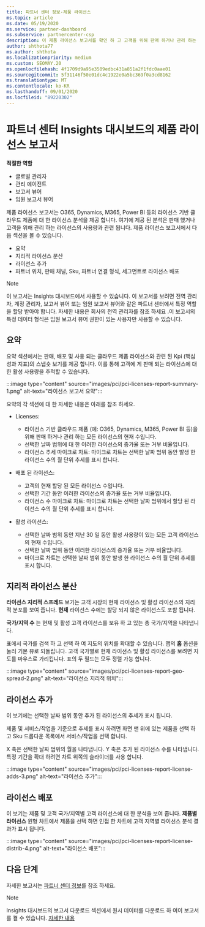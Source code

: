```yaml
---
title: 파트너 센터 정보-제품 라이선스
ms.topic: article
ms.date: 05/19/2020
ms.service: partner-dashboard
ms.subservice: partnercenter-csp
description: 이 제품 라이선스 보고서를 확인 하 고 고객을 위해 판매 하거나 관리 하는 사용이 허가 된 기반 클라우드 제품을 사용 하 여 개선 하는 방법을 알아보세요.
author: shthota77
ms.author: shthota
ms.localizationpriority: medium
ms.custom: SEOMAY.20
ms.openlocfilehash: 4f1709d9a95e3509edbc431a851a2f1fdc0aae01
ms.sourcegitcommit: 5f31146f50e01dc4c1922e0a5bc369f0a3cd8162
ms.translationtype: MT
ms.contentlocale: ko-KR
ms.lasthandoff: 09/01/2020
ms.locfileid: "89220302"
---
```

# <a name="product-licenses-report-in-the-partner-center-insights-dashboard"></a>파트너 센터 Insights 대시보드의 제품 라이선스 보고서

**적절한 역할**
- 글로벌 관리자
- 관리 에이전트
- 보고서 뷰어
- 임원 보고서 뷰어

제품 라이선스 보고서는 O365, Dynamics, M365, Power BI 등의 라이선스 기반 클라우드 제품에 대 한 라이선스 분석을 제공 합니다. 여기에 제공 된 분석은 판매 했거나 고객을 위해 관리 하는 라이선스의 사용량과 관련 됩니다. 제품 라이선스 보고서에서 다음 섹션을 볼 수 있습니다.

- 요약
- 지리적 라이선스 분산
- 라이선스 추가
- 파트너 위치, 판매 채널, Sku, 파트너 연결 형식, 세그먼트로 라이선스 배포

 > [!NOTE]
 > 이 보고서는 Insights 대시보드에서 사용할 수 있습니다. 이 보고서를 보려면 전역 관리자, 계정 관리자, 보고서 뷰어 또는 임원 보고서 뷰어와 같은 파트너 센터에서 특정 역할을 할당 받아야 합니다. 자세한 내용은 회사의 전역 관리자를 참조 하세요 .이 보고서의 특정 데이터 형식은 임원 보고서 뷰어 권한이 있는 사용자만 사용할 수 있습니다.

## <a name="summary"></a>요약

요약 섹션에서는 판매, 배포 및 사용 되는 클라우드 제품 라이선스와 관련 된 Kpi (핵심 성과 지표)의 스냅숏 보기를 제공 합니다. 이를 통해 고객에 게 판매 되는 라이선스에 대 한 활성 사용량을 추적할 수 있습니다.

:::image type="content" source="images/pci/pci-licenses-report-summary-1.png" alt-text="라이선스 보고서 요약":::

요약의 각 섹션에 대 한 자세한 내용은 아래를 참조 하세요.

- Licenses: 
  - 라이선스 기반 클라우드 제품 (예: O365, Dynamics, M365, Power BI 등)을 위해 판매 하거나 관리 하는 모든 라이선스의 현재 수입니다.
  - 선택한 날짜 범위에 대 한 이러한 라이선스의 증가율 또는 거부 비율입니다.
  - 라이선스 추세 마이크로 차트: 마이크로 차트는 선택한 날짜 범위 동안 발생 한 라이선스 수의 월 단위 추세를 표시 합니다.

- 배포 된 라이선스:
  - 고객의 현재 할당 된 모든 라이선스 수입니다.
  - 선택한 기간 동안 이러한 라이선스의 증가율 또는 거부 비율입니다.
  - 라이선스 수 마이크로 차트: 마이크로 차트는 선택한 날짜 범위에서 할당 된 라이선스 수의 월 단위 추세를 표시 합니다.

- 활성 라이선스: 
  - 선택한 날짜 범위 동안 지난 30 일 동안 활성 사용량이 있는 모든 고객 라이선스의 현재 수입니다.
  - 선택한 날짜 범위 동안 이러한 라이선스의 증가율 또는 거부 비율입니다.
  - 마이크로 차트는 선택한 날짜 범위 동안 발생 한 라이선스 수의 월 단위 추세를 표시 합니다.

## <a name="geographical-spread-of-licenses"></a>지리적 라이선스 분산

**라이선스 지리적 스프레드** 보기는 고객 시장의 현재 라이선스 및 활성 라이선스의 지리적 분포를 보여 줍니다. **현재** 라이선스 수에는 할당 되지 않은 라이선스도 포함 됩니다.

**국가/지역 수** 는 현재 및 활성 고객 라이선스를 보유 하 고 있는 총 국가/지역을 나타냅니다.

표에서 국가를 검색 하 고 선택 하 여 지도의 위치를 확대할 수 있습니다. 맵의 **홈** 옵션을 눌러 기본 뷰로 되돌립니다. 고객 국가별로 현재 라이선스 및 활성 라이선스를 보려면 지도를 마우스로 가리킵니다. 표의 두 필드는 모두 정렬 가능 합니다.

:::image type="content" source="images/pci/pci-licenses-report-geo-spread-2.png" alt-text="라이선스 지리적 위치":::

## <a name="license-adds"></a>라이선스 추가

이 보기에는 선택한 날짜 범위 동안 추가 된 라이선스의 추세가 표시 됩니다. 

제품 및 서비스/작업을 기준으로 추세를 표시 하려면 화면 맨 위에 있는 제품을 선택 하 고 Sku 드롭다운 목록에서 서비스/작업을 선택 합니다.

X 축은 선택한 날짜 범위의 월을 나타냅니다. Y 축은 추가 된 라이선스 수를 나타냅니다. 특정 기간을 확대 하려면 차트 위쪽의 슬라이더를 사용 합니다.

:::image type="content" source="images/pci/pci-licenses-report-license-adds-3.png" alt-text="라이선스 추가":::

## <a name="license-distribution"></a>라이선스 배포

이 보기는 제품 및 고객 국가/지역별 고객 라이선스에 대 한 분석을 보여 줍니다. **제품별 라이선스** 원형 차트에서 제품을 선택 하면 인접 한 차트에 고객 지역별 라이선스 분석 결과가 표시 됩니다.

:::image type="content" source="images/pci/pci-licenses-report-license-distrib-4.png" alt-text="라이선스 배포":::

## <a name="next-steps"></a>다음 단계

자세한 보고서는 [파트너 센터 정보](partner-center-insights.md)를 참조 하세요.

>[!NOTE] 
> Insights 대시보드의 보고서 다운로드 섹션에서 원시 데이터를 다운로드 하 여이 보고서를 켤 수 있습니다. [자세한 내용](pci-download-reports.md)
